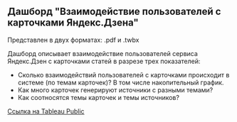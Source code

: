 ## Дашборд "Взаимодействие пользователей с карточками Яндекс.Дзена"
Представлен в двух форматах: .pdf и .twbx

Дашборд описывает взаимодействие пользователей сервиса Яндекс.Дзен с карточками статей в разрезе трех показателей:
* Сколько взаимодействий пользователей с карточками происходит в системе (по темам карточек)? В том числе накопительный график. 
* Как много карточек генерируют источники с разными темами? 
* Как соотносятся темы карточек и темы источников?

[Ссылка на Tableau Public](https://public.tableau.com/views/__16697576356670/sheet1?:language=en-US&:display_count=n&:origin=viz_share_link)
